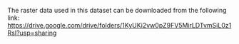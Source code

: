 The raster data used in this dataset can be downloaded from the following link:
https://drive.google.com/drive/folders/1KyUKi2vw0pZ9FV5MirLDTvmSiL0z1RsI?usp=sharing
